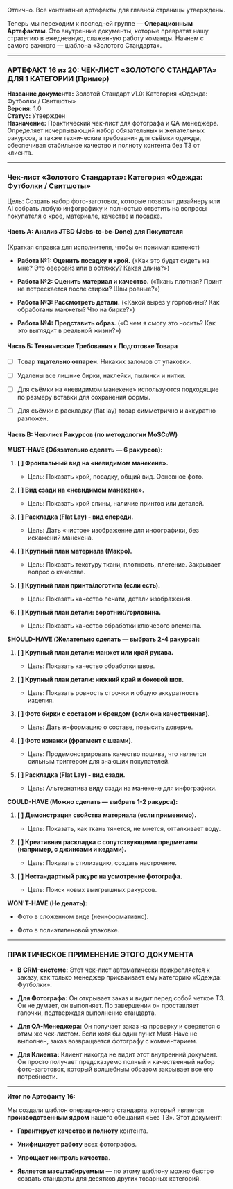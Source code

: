 Отлично. Все контентные артефакты для главной страницы утверждены.

Теперь мы переходим к последней группе — **Операционным Артефактам**. Это внутренние документы, которые превратят нашу стратегию в ежедневную, слаженную работу команды. Начнем с самого важного — шаблона «Золотого Стандарта».

---

### **АРТЕФАКТ 16 из 20: ЧЕК-ЛИСТ «ЗОЛОТОГО СТАНДАРТА» ДЛЯ 1 КАТЕГОРИИ (Пример)**

**Название документа:** Золотой Стандарт v1.0: Категория «Одежда: Футболки / Свитшоты»  
**Версия:** 1.0  
**Статус:** Утвержден  
**Назначение:** Практический чек-лист для фотографа и QA-менеджера. Определяет исчерпывающий набор обязательных и желательных ракурсов, а также технические требования для съёмки одежды, обеспечивая стабильное качество и полноту контента без ТЗ от клиента.

---

### **Чек-лист «Золотого Стандарта»: Категория «Одежда: Футболки / Свитшоты»**

Цель: Создать набор фото-заготовок, которые позволят дизайнеру или AI собрать любую инфографику и полностью ответить на вопросы покупателя о крое, материале, качестве и посадке.

#### **Часть А: Анализ JTBD (Jobs-to-be-Done) для Покупателя**

(Краткая справка для исполнителя, чтобы он понимал контекст)

- **Работа №1: Оценить посадку и крой.** («Как это будет сидеть на мне? Это оверсайз или в обтяжку? Какая длина?»)
    
- **Работа №2: Оценить материал и качество.** («Ткань плотная? Принт не потрескается после стирки? Швы ровные?»)
    
- **Работа №3: Рассмотреть детали.** («Какой вырез у горловины? Как обработаны манжеты? Что на бирке?»)
    
- **Работа №4: Представить образ.** («С чем я смогу это носить? Как это выглядит в реальной жизни?»)
    

#### **Часть Б: Технические Требования к Подготовке Товара**

- [ ] Товар **тщательно отпарен**. Никаких заломов от упаковки.
    
- [ ] Удалены все лишние бирки, наклейки, пылинки и нитки.
    
- [ ] Для съёмки на «невидимом манекене» используются подходящие по размеру вставки для сохранения формы.
    
- [ ] Для съёмки в раскладку (flat lay) товар симметрично и аккуратно разложен.
    

#### **Часть В: Чек-лист Ракурсов (по методологии MoSCoW)**

**MUST-HAVE (Обязательно сделать — 6 ракурсов):**

1. **[ ] Фронтальный вид на «невидимом манекене».**
    
    - Цель: Показать крой, посадку, общий вид. Основное фото.
        
2. **[ ] Вид сзади на «невидимом манекене».**
    
    - Цель: Показать крой спины, наличие принтов или деталей.
        
3. **[ ] Раскладка (Flat Lay) - вид спереди.**
    
    - Цель: Дать «чистое» изображение для инфографики, без искажений манекена.
        
4. **[ ] Крупный план материала (Макро).**
    
    - Цель: Показать текстуру ткани, плотность, плетение. Закрывает вопрос о качестве.
        
5. **[ ] Крупный план принта/логотипа (если есть).**
    
    - Цель: Показать качество печати, детали изображения.
        
6. **[ ] Крупный план детали: воротник/горловина.**
    
    - Цель: Показать качество обработки ключевого элемента.
        

**SHOULD-HAVE (Желательно сделать — выбрать 2-4 ракурса):**

1. **[ ] Крупный план детали: манжет или край рукава.**
    
    - Цель: Показать качество обработки швов.
        
2. **[ ] Крупный план детали: нижний край и боковой шов.**
    
    - Цель: Показать ровность строчки и общую аккуратность изделия.
        
3. **[ ] Фото бирки с составом и брендом (если она качественная).**
    
    - Цель: Дать информацию о составе, повысить доверие.
        
4. **[ ] Фото изнанки (фрагмент с швами).**
    
    - Цель: Продемонстрировать качество пошива, что является сильным триггером для знающих покупателей.
        
5. **[ ] Раскладка (Flat Lay) - вид сзади.**
    
    - Цель: Альтернатива виду сзади на манекене для инфографики.
        

**COULD-HAVE (Можно сделать — выбрать 1-2 ракурса):**

1. **[ ] Демонстрация свойства материала (если применимо).**
    
    - Цель: Показать, как ткань тянется, не мнется, отталкивает воду.
        
2. **[ ] Креативная раскладка с сопутствующими предметами (например, с джинсами и кедами).**
    
    - Цель: Показать стилизацию, создать настроение.
        
3. **[ ] Нестандартный ракурс на усмотрение фотографа.**
    
    - Цель: Поиск новых выигрышных ракурсов.
        

**WON'T-HAVE (Не делать):**

- Фото в сложенном виде (неинформативно).
    
- Фото в полиэтиленовой упаковке.
    

---

### **ПРАКТИЧЕСКОЕ ПРИМЕНЕНИЕ ЭТОГО ДОКУМЕНТА**

- **В CRM-системе:** Этот чек-лист автоматически прикрепляется к заказу, как только менеджер присваивает ему категорию «Одежда: Футболки».
    
- **Для Фотографа:** Он открывает заказ и видит перед собой четкое ТЗ. Он не думает, он выполняет. По завершении он проставляет галочки, подтверждая выполнение стандарта.
    
- **Для QA-Менеджера:** Он получает заказ на проверку и сверяется с этим же чек-листом. Если хотя бы один пункт Must-Have не выполнен, заказ возвращается фотографу с комментарием.
    
- **Для Клиента:** Клиент никогда не видит этот внутренний документ. Он просто получает предсказуемо полный и качественный набор фото-заготовок, который волшебным образом закрывает все его потребности.
    

---

**Итог по Артефакту 16:**

Мы создали шаблон операционного стандарта, который является **производственным ядром** нашего обещания «Без ТЗ». Этот документ:

- **Гарантирует качество и полноту** контента.
    
- **Унифицирует работу** всех фотографов.
    
- **Упрощает контроль качества**.
    
- **Является масштабируемым** — по этому шаблону можно быстро создать стандарты для десятков других товарных категорий.